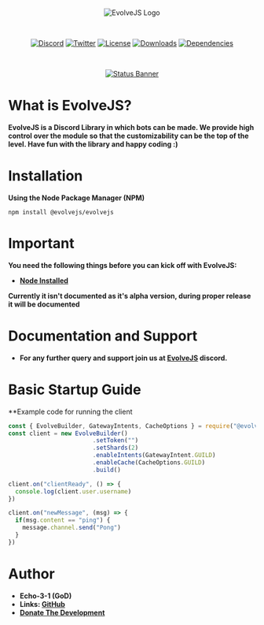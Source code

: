 <div align="center">
  <br />
  <p>
   <img src="https://cdn.discordapp.com/attachments/712948948343455856/734829166821900438/EvolveJS.png" alt="EvolveJS Logo" />
  </p>
  <br />
  <p>
<a href="https://discord.gg/9bnpjqY"><img src="https://discordapp.com/api/guilds/714874374070599720/widget.png?style=shield" alt="Discord" /></a>
    <a href="https://twitter.com/ABlazify"><img src="https://img.shields.io/twitter/follow/ABlazify?label=Follow&style=social" alt="Twitter" /></a>
    <a href="https://github.com/EvolveJS/EvolveJS/blob/master/LICENSE"><img src="https://img.shields.io/npm/l/evolvejs/evolvejs" alt="License" /></a>
    <a href="https://npmjs.com/package/evolvejs/evolvejs"><img src="https://img.shields.io/npm/dt/evolvejs/evolvejs" alt="Downloads" /></a>
    <a href="https://david-dm.org/EvolveJS/EvolveJS"><img src="https://img.shields.io/david/EvolveJS/EvolveJS" alt="Dependencies" /></a>
  </p>
  <br />
  <p>
    <a href="https://nodei.co/npm/EvolveJS/"><img src="https://nodei.co/npm/evolvejs/evolvejs.png?downloads=true&stars=true" alt="Status Banner"></a>
  </p>
</div>



# What is EvolveJS?
**EvolveJS is a Discord Library in which bots can be made. We provide high control over the module so that the customizability can be the top of the level.
Have fun with the library and happy coding :)**

# Installation

**Using the Node Package Manager (NPM)**

```shell script
npm install @evolvejs/evolvejs
```

# Important

**You need the following things before you can kick off with EvolveJS:**

- [**Node Installed**](https://www.nodejs.org)

**Currently it isn't documented as it's alpha version, during proper release it will be documented**


# Documentation and Support

- **For any further query and support join us at [EvolveJS](https://discord.gg/9bnpjqY) discord.**

# Basic Startup Guide

**Example code for running the client

```js
const { EvolveBuilder, GatewayIntents, CacheOptions } = require("@evolvejs/evolvejs")
const client = new EvolveBuilder()
                        .setToken("")
                        .setShards(2)
                        .enableIntents(GatewayIntent.GUILD)
                        .enableCache(CacheOptions.GUILD)
                        .build()

client.on("clientReady", () => {
  console.log(client.user.username)
})

client.on("newMessage", (msg) => {
  if(msg.content == "ping") {
    message.channel.send("Pong")
  }
})
```

# Author

- **Echo-3-1 (GoD)**
- **Links: [GitHub](https://github.com/Echo-3-1)**
- [**Donate The Development**](https://paypal.me/roahgaming)